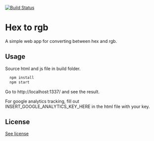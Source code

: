 
[![Build Status](https://drone.sindrenerdal.no/api/badges/Matmonsen/hex_to_rgb/status.svg)](https://drone.sindrenerdal.no/Matmonsen/hex_to_rgb)

# Hex to rgb
A simple web app for converting between hex and rgb.

## Usage
Source html and js file in build folder. 
```javascript
  npm install
  npm start
```
Go to http://localhost:1337/ and see the result.

For google analytics tracking, fill out INSERT_GOOGLE_ANALYTICS_KEY_HERE in the html file with your key.

## License
[See license](https://github.com/Matmonsen/hex_to_rgb/blob/master/LICENSE)
